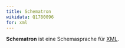 ```yaml
---
title: Schematron
wikidata: Q1780096
for: xml
---
```


**Schematron** ist eine Schemasprache für [XML](xml).
